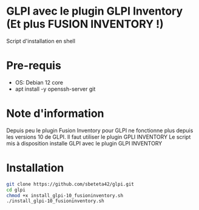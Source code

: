 # GLPI avec le plugin GLPI Inventory (Et plus FUSION INVENTORY !)
Script d'installation en shell

# Pre-requis
- OS: Debian 12 core
- apt install -y openssh-server git

# Note d'information
Depuis peu le plugin Fusion Inventory pour GLPI ne fonctionne plus depuis les versions 10 de GLPI.
Il faut utiliser le plugin GPLI INVENTORY
Le script mis à disposition installe GLPI avec le plugin GLPI INVENTORY 

# Installation
```bash
git clone https://github.com/sbeteta42/glpi.git
cd glpi
chmod +x install_glpi-10_fusioninventory.sh
./install_glpi-10_fusioninventory.sh
